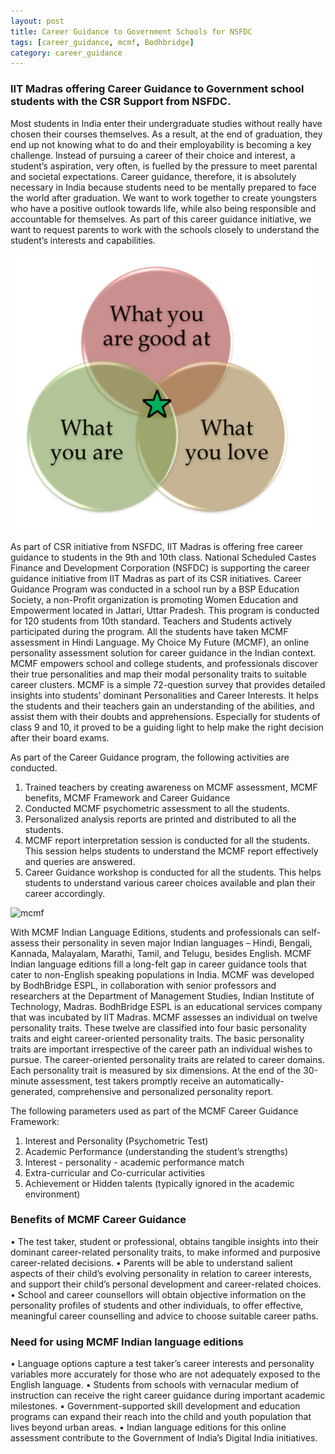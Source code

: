 ```yaml
---
layout: post
title: Career Guidance to Government Schools for NSFDC
tags: [career_guidance, mcmf, Bodhbridge]
category: career_guidance
---
```




### IIT Madras offering Career Guidance to Government school students with the CSR Support from NSFDC.

Most students in India enter their undergraduate studies without really have chosen their courses themselves. As a result, at the end of graduation, they end up not knowing what to do and their employability is becoming a key challenge.  Instead of pursuing a career of their choice and interest, a student’s aspiration, very often, is fuelled by the pressure to meet parental and societal expectations. Career guidance, therefore, it is absolutely necessary in India because students need to be mentally prepared to face the world after graduation. We want to work together to create youngsters who have a positive outlook towards life, while also being responsible and accountable for themselves. As part of this career guidance initiative, we want to request parents to work with the schools closely to understand the student’s interests and capabilities.

 ![three_circles.png](../images/three_circles.png)

As part of CSR initiative from NSFDC, IIT Madras is offering free career guidance to students in the 9th and 10th class. National Scheduled Castes Finance and Development Corporation (NSFDC) is supporting the career guidance initiative from IIT Madras as part of its CSR initiatives. Career Guidance Program was conducted in a school run by a BSP Education Society, a non-Profit organization is promoting Women Education and Empowerment located in Jattari, Uttar Pradesh. This program is conducted for 120 students from 10th standard. Teachers and Students actively participated during the program. All the students have taken MCMF assessment in Hindi Language. My Choice My Future (MCMF), an online personality assessment solution for career guidance in the Indian context. MCMF empowers school and college students, and professionals discover their true personalities and map their modal personality traits to suitable career clusters. MCMF is a simple 72-question survey that provides detailed insights into students’ dominant Personalities and Career Interests. It helps the students and their teachers gain an understanding of the abilities, and assist them with their doubts and apprehensions. Especially for students of class 9 and 10, it proved to be a guiding light to help make the right decision after their board exams.

As part of the Career Guidance program, the following activities are conducted.
1. Trained teachers by creating awareness on MCMF assessment, MCMF benefits, MCMF Framework and Career Guidance
2. Conducted MCMF psychometric assessment to all the students.
3. Personalized analysis reports are printed and distributed to all the students.
4. MCMF report interpretation session is conducted for all the students. This session helps students to understand the MCMF report effectively and queries are answered.
5. Career Guidance workshop is conducted for all the students. This helps students to understand various career choices available and plan their career accordingly.



![mcmf](../images/mcmf_cd.png)



















With MCMF Indian Language Editions, students and professionals can self-assess their personality in seven major Indian languages – Hindi, Bengali, Kannada, Malayalam, Marathi, Tamil, and Telugu, besides English. MCMF Indian language editions fill a long-felt gap in career guidance tools that cater to non-English speaking populations in India. MCMF was developed by BodhBridge ESPL, in collaboration with senior professors and researchers at the Department of Management Studies, Indian Institute of Technology, Madras. BodhBridge ESPL is an educational services company that was incubated by IIT Madras. MCMF assesses an individual on twelve personality traits. These twelve are classified into four basic personality traits and eight career-oriented personality traits. The basic personality traits are important irrespective of the career path an individual wishes to pursue.  The career-oriented personality traits are related to career domains.  Each personality trait is measured by six dimensions. At the end of the 30-minute assessment, test takers promptly receive an automatically-generated, comprehensive and personalized personality report.


The following parameters used as part of the MCMF Career Guidance Framework:
1.	Interest and Personality (Psychometric Test)
2.	Academic Performance (understanding the student’s strengths)
3.	Interest - personality - academic performance match
4.	Extra-curricular and Co-curricular activities
5.	Achievement or Hidden talents (typically ignored in the academic environment)

### Benefits of MCMF Career Guidance
•	The test taker, student or professional, obtains tangible insights into their dominant career-related personality traits, to make informed and purposive career-related decisions.
•	Parents will be able to understand salient aspects of their child’s evolving personality in relation to career interests, and support their child’s personal development and career-related choices.
•	School and career counsellors will obtain objective information on the personality profiles of students and other individuals, to offer effective, meaningful career counselling and advice to choose suitable career paths.

### Need for using MCMF Indian language editions
•	Language options capture a test taker’s career interests and personality variables more accurately for those who are not adequately exposed to the English language.
•	Students from schools with vernacular medium of instruction can receive the right career guidance during important academic milestones.
•	Government-supported skill development and education programs can expand their reach into the child and youth population that lives beyond urban areas.
•	Indian language editions for this online assessment contribute to the Government of India’s Digital India initiatives.
